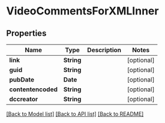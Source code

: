 # VideoCommentsForXMLInner

## Properties
Name | Type | Description | Notes
------------ | ------------- | ------------- | -------------
**link** | **String** |  | [optional] 
**guid** | **String** |  | [optional] 
**pubDate** | **Date** |  | [optional] 
**contentencoded** | **String** |  | [optional] 
**dccreator** | **String** |  | [optional] 

[[Back to Model list]](../README.md#documentation-for-models) [[Back to API list]](../README.md#documentation-for-api-endpoints) [[Back to README]](../README.md)


